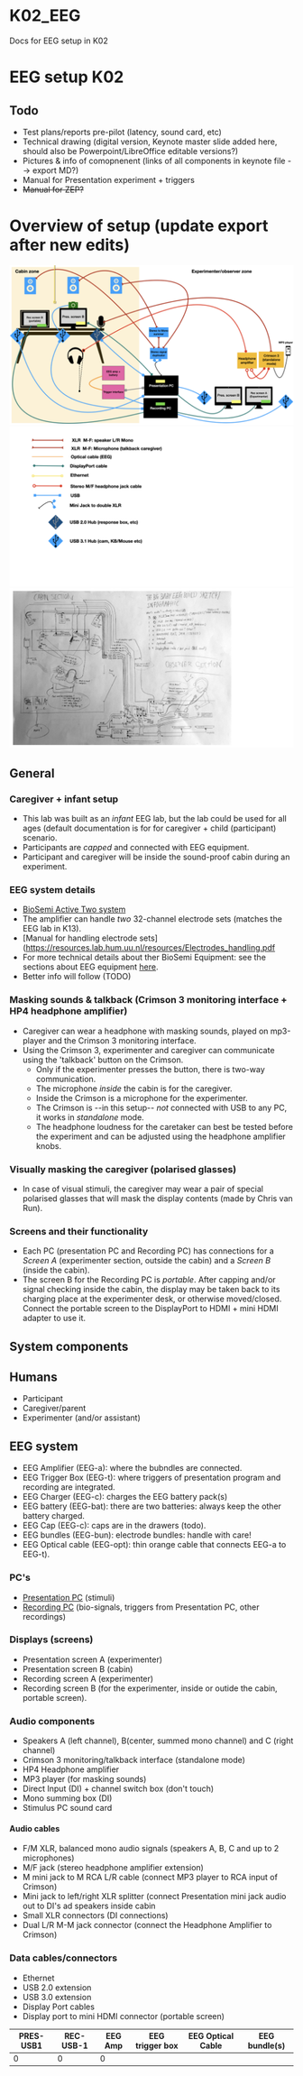 # K02_EEG
Docs for EEG setup in K02

# EEG setup K02

## Todo

- Test plans/reports pre-pilot (latency, sound card, etc)
- Technical drawing (digital version, Keynote master slide added here, should also be Powerpoint/LibreOffice editable versions?)
- Pictures & info of comopnenent (links of all components in keynote file --> export MD?) 
- Manual for Presentation experiment + triggers
- ~~Manual for ZEP?~~


# Overview of setup (update export after new edits)
![image info](https://github.com/UiL-OTS-labs/K02_EEG/blob/main/baby-eeg/baby-eeg.001.png)
![captions](https://github.com/UiL-OTS-labs/K02_EEG/blob/main/baby-eeg/baby-eeg.002.png)
![infographic](https://github.com/UiL-OTS-labs/K02_EEG/blob/main/baby-eeg/baby-eeg.003.png)


## General

### Caregiver + infant setup
- This lab was built as an _infant_ EEG lab, but the lab could be used for all ages (default documentation is for for caregiver + child (participant) scenario.
- Participants are _capped_ and connected with EEG equipment.
- Participant and caregiver will be inside the sound-proof cabin during an experiment. 

### EEG system details
- [BioSemi Active Two system](https://www.biosemi.com/products.htm)
- The amplifier can handle _two_ 32-channel electrode sets (matches the EEG lab in K13).
- [Manual for handling electrode sets](https://resources.lab.hum.uu.nl/resources/Electrodes_handling.pdf
- For more technical details about ther BioSemi Equipment: see the sections about EEG equipment [here](https://uilots-labs.wp.hum.uu.nl/facilities/eeg-lab/). 
- Better info will follow (TODO)

### Masking sounds & talkback (Crimson 3 monitoring interface + HP4 headphone amplifier)
- Caregiver can wear a headphone with masking sounds, played on mp3-player and the Crimson 3 monitoring interface.
- Using the Crimson 3, experimenter and caregiver can communicate using the 'talkback' button on the Crimson. 
	- Only if the experimenter presses the button, there is two-way communication. 
	- The microphone _inside_ the cabin is for the caregiver. 
	- Inside the Crimson is a microphone for the experimenter. 
	- The Crimson is --in this setup-- _not_ connected with USB to any PC, it works in _standalone_ mode.
	- The headphone loudness for the caretaker can best be tested before the experiment and can be adjusted using the headphone amplifier knobs.

### Visually masking the caregiver (polarised glasses)
- In case of visual stimuli, the caregiver may wear a pair of special polarised glasses that will mask the display contents (made by Chris van Run).

### Screens and their functionality
- Each PC (presentation PC and Recording PC) has connections for a _Screen A_ (experimenter section, outside the cabin) and a _Screen B_ (inside the cabin).
- The screen B for the Recording PC is _portable_. After capping and/or signal checking inside the cabin, the display may be taken back to its charging place at the experimenter desk, or otherwise moved/closed. Connect the portable screen to the DisplayPort to HDMI + mini HDMI adapter to use it.  

## System components

## Humans
- Participant
- Caregiver/parent
- Experimenter (and/or assistant)

## EEG system
- EEG Amplifier (EEG-a): where the bubndles are connected.
- EEG Trigger Box (EEG-t): where triggers of presentation program and recording are integrated.
- EEG Charger (EEG-c): charges the EEG battery pack(s)
- EEG battery (EEG-bat): there are two batteries: always keep the other battery charged.
- EEG Cap (EEG-c): caps are in the drawers (todo).
- EEG bundles (EEG-bun): electrode bundles: handle with care!
- EEG Optical cable (EEG-opt): thin orange cable that connects EEG-a to EEG-t).

### PC's
- [Presentation PC](todo:Specs) (stimuli)
- [Recording PC](todo:specs) (bio-signals, triggers from Presentation PC, other recordings)

### Displays (screens)
- Presentation screen A (experimenter)
- Presentation screen B (cabin)
- Recording screen A (experimenter) 
- Recording screen B (for the experimenter, inside or outide the cabin, portable screen).

### Audio components
- Speakers A (left channel), B(center, summed mono channel) and C (right channel)
- Crimson 3 monitoring/talkback interface (standalone mode)
- HP4 Headphone amplifier
- MP3 player (for masking sounds)
- Direct Input (DI) + channel switch box (don't touch)
- Mono summing box (DI)
- Stimulus PC sound card
	
#### Audio cables
- F/M XLR, balanced mono audio signals (speakers A, B, C and up to 2 microphones)
- M/F jack (stereo headphone amplifier extension)
- M mini jack to M RCA L/R cable (connect MP3 player to RCA input of Crimson) 
- Mini jack to left/right XLR splitter (connect Presentation mini jack audio out to DI's ad speakers inside cabin
- Small XLR connectors (DI connections)
- Dual L/R M-M jack connector (connect the Headphone Amplifier to Crimson)

### Data cables/connectors
- Ethernet
- USB 2.0 extension
- USB 3.0 extension
- Display Port cables
- Display port to mini HDMI connector (portable screen)

	


PRES-USB1 | REC-USB-1 | EEG Amp | EEG trigger box | EEG Optical Cable | EEG bundle(s) | 
----------|-----------|---------|-----------------|-------------------|---------------| 
0         | 0         | 0       |                 |                   |               |
